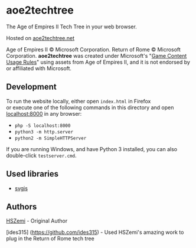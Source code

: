 # aoe2techtree
The Age of Empires II Tech Tree in your web browser.

Hosted on [aoe2techtree.net](https://aoe2techtree.net)

Age of Empires II © Microsoft Corporation.
Return of Rome © Microsoft Corporation.
**aoe2techtree** was created under Microsoft's "[Game Content Usage Rules](https://www.xbox.com/en-us/developers/rules)" using assets from Age of Empires II,
and it is not endorsed by or affiliated with Microsoft.

## Development

To run the website locally, either open `index.html` in Firefox  
or execute one of the following commands in this directory and 
open [localhost:8000](http://localhost:8000) in any browser:

 - `php -S localhost:8000`
 - `python3 -m http.server`
 - `python2 -m SimpleHTTPServer`
 
If you are running Windows, and have Python 3 installed, you can also double-click `testserver.cmd`.

## Used libraries

 - [svgjs](https://svgjs.dev/)

## Authors

[HSZemi](https://github.com/hszemi) - Original Author

[ides315] (https://github.com/ides315) - Used HSZemi's amazing work to plug in the Return of Rome tech tree
